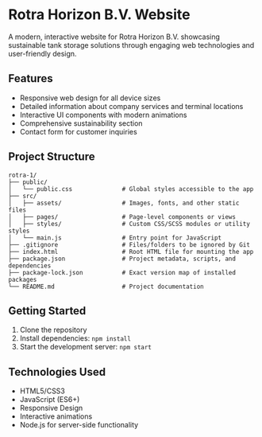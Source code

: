 # Rotra Horizon B.V. Website

A modern, interactive website for Rotra Horizon B.V. showcasing sustainable tank storage solutions through engaging web technologies and user-friendly design.

## Features

- Responsive web design for all device sizes
- Detailed information about company services and terminal locations
- Interactive UI components with modern animations
- Comprehensive sustainability section
- Contact form for customer inquiries

## Project Structure

```
rotra-1/
├── public/
│   └── public.css              # Global styles accessible to the app
├── src/
│   ├── assets/                 # Images, fonts, and other static files
│   ├── pages/                  # Page-level components or views
│   ├── styles/                 # Custom CSS/SCSS modules or utility styles
│   └── main.js                 # Entry point for JavaScript
├── .gitignore                  # Files/folders to be ignored by Git
├── index.html                  # Root HTML file for mounting the app
├── package.json                # Project metadata, scripts, and dependencies
├── package-lock.json           # Exact version map of installed packages
└── README.md                   # Project documentation
```

## Getting Started

1. Clone the repository
2. Install dependencies: `npm install`
3. Start the development server: `npm start`

## Technologies Used

- HTML5/CSS3
- JavaScript (ES6+)
- Responsive Design
- Interactive animations
- Node.js for server-side functionality